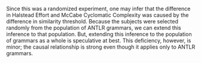 Since this was a randomized experiment, one may infer that the difference in Halstead Effort and McCabe Cyclomatic Complexity was caused by the difference in similarity threshold. Because the subjects were selected randomly from the population of ANTLR grammars, we can extend this inference to that population. But, extending this inference to the population of grammars as a whole is speculative at best. This deficiency, however, is minor; the causal relationship is strong even though it applies only to ANTLR grammars.
